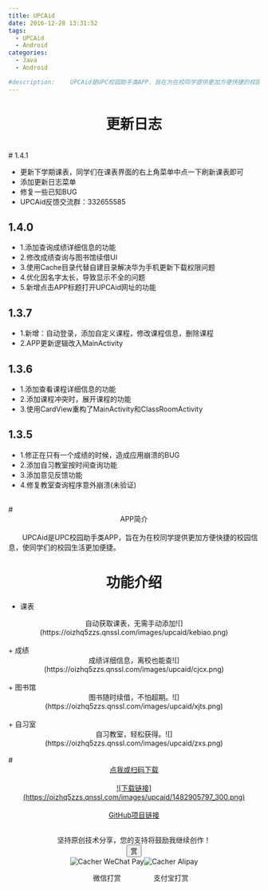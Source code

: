 ```yaml
---
title: UPCAid
date: 2016-12-28 13:31:52
tags:
  - UPCAid
  - Android
categories:
  - Java
  - Android

#description: 　　UPCAid是UPC校园助手类APP，旨在为在校同学提供更加方便快捷的校园信息，使同学们的校园生活更加便捷。截止目前，用户数量已达2000+。
---
```

# <div align=center>更新日志</div>
<br>
# 1.4.1

+ 更新下学期课表，同学们在课表界面的右上角菜单中点一下刷新课表即可
+ 添加更新日志菜单
+ 修复一些已知BUG
+ UPCAid反馈交流群：332655585

<!--more-->

## 1.4.0

+ 1.添加查询成绩详细信息的功能
+ 2.修改成绩查询与图书馆续借UI
+ 3.使用Cache目录代替自建目录解决华为手机更新下载权限问题
+ 4.优化因名字太长，导致显示不全的问题
+ 5.新增点击APP标题打开UPCAid网址的功能

## 1.3.7

+ 1.新增：自动登录，添加自定义课程，修改课程信息，删除课程
+ 2.APP更新逻辑改入MainActivity

## 1.3.6

+ 1.添加查看课程详细信息的功能
+ 2.添加课程冲突时，展开课程的功能
+ 3.使用CardView重构了MainActivity和ClassRoomActivity

## 1.3.5

+ 1.修正在只有一个成绩的时候，造成应用崩溃的BUG
+ 2.添加自习教室按时间查询功能
+ 3.添加意见反馈功能
+ 4.修复教室查询程序意外崩溃(未验证)

<br>
# <div align=center>APP简介</div>
<br>
　　UPCAid是UPC校园助手类APP，旨在为在校同学提供更加方便快捷的校园信息，使同学们的校园生活更加便捷。

# <div align=center>功能介绍</div>
+ 课表
<div align=center>自动获取课表，无需手动添加![](https://oizhq5zzs.qnssl.com/images/upcaid/kebiao.png)</div>
<br>
+ 成绩
<div align=center>成绩详细信息，离校也能查![](https://oizhq5zzs.qnssl.com/images/upcaid/cjcx.png)</div>
<br>
+ 图书馆
<div align=center>图书随时续借，不怕超期。![](https://oizhq5zzs.qnssl.com/images/upcaid/xjts.png)</div>
<br>
+ 自习室
<div align=center>自习教室，轻松获得。![](https://oizhq5zzs.qnssl.com/images/upcaid/zxs.png)</div>

<br>
# <div align=center><a href="http://120.27.117.34:4549/SZSDServlet2/UPCAid.apk"><font >点我或扫码下载</font></a><br><br><a href="http://120.27.117.34:4549/SZSDServlet2/UPCAid.apk">![下载链接](https://oizhq5zzs.qnssl.com/images/upcaid/1482905797_300.png)</a></div>
<br>
<div align=center><a href="https://github.com/xhaiben/SZSD"><i class="fa fa-fw fa-github"></i>GitHub项目链接</a></div><div style="padding: 10px 0; margin: 20px auto; width: 90%; text-align: center;">
  <div>坚持原创技术分享，您的支持将鼓励我继续创作！</div>
  <button id="rewardButton" disable="enable" onclick="reward()"><span>赏</span>
  </button><div id="QR" style="display: block;"><div id="wechat" style="display: inline-block"><img id="wechat_qr" src="https://oizhq5zzs.qnssl.com/images/pay/wechatpay.png" alt="Cacher WeChat Pay"/><p>微信打赏</p>
      </div><div id="alipay" style="display: inline-block"><img id="alipay_qr" src="https://oizhq5zzs.qnssl.com/images/pay/alipay.png" alt="Cacher Alipay"/><p>支付宝打赏</p>
      </div></div>
</div>
